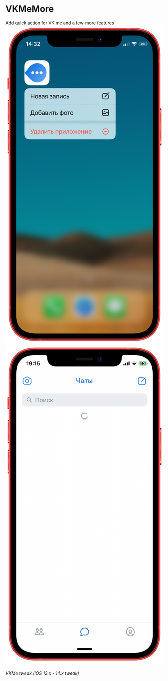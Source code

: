 # VKMeMore
Add quick action for VK.me and a few more features
![Preview](/vkme.jpg)![Preview](/vkme1.jpg)
###### VKMe tweak (iOS 13.x - 14.x tweak)

